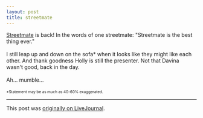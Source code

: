 ```yaml
---
layout: post
title: streetmate
---
```


<div class="entry-item s2-entrytext"><a href="http://en.wikipedia.org/wiki/Streetmate" rel="nofollow">Streetmate</a> is back! In the words of one streetmate: "Streetmate is the best thing ever."<br/><br/>I still leap up and down on the sofa* when it looks like they might like each other. And thank goodness Holly is still the presenter. Not that Davina wasn't good, back in the day. <br/><br/>Ah... mumble...<br/><br/><font size="-2">*Statement may be as much as 40-60% exaggerated.</font></div><p><hr></p><p>This post was <a href="http://ferkeltongs.livejournal.com/20971.html">originally on LiveJournal</a>.</p>